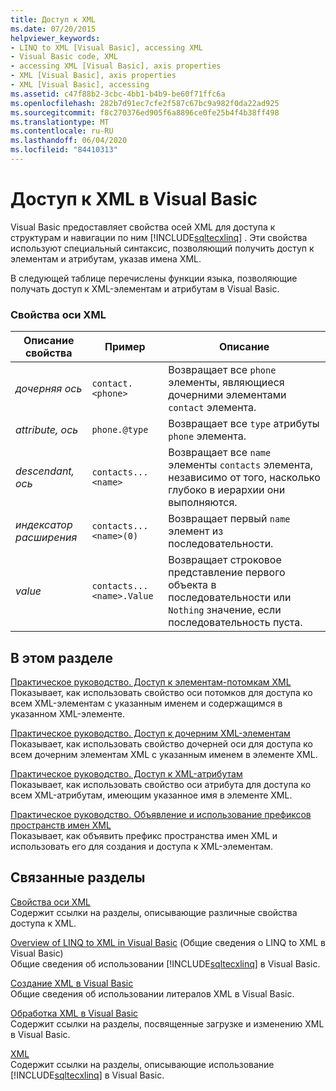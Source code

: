 ```yaml
---
title: Доступ к XML
ms.date: 07/20/2015
helpviewer_keywords:
- LINQ to XML [Visual Basic], accessing XML
- Visual Basic code, XML
- accessing XML [Visual Basic], axis properties
- XML [Visual Basic], axis properties
- XML [Visual Basic], accessing
ms.assetid: c47f88b2-3cbc-4bb1-b4b9-be60f71ffc6a
ms.openlocfilehash: 282b7d91ec7cfe2f587c67bc9a982f0da22ad925
ms.sourcegitcommit: f8c270376ed905f6a8896ce0fe25b4f4b38ff498
ms.translationtype: MT
ms.contentlocale: ru-RU
ms.lasthandoff: 06/04/2020
ms.locfileid: "84410313"
---
```

# <a name="accessing-xml-in-visual-basic"></a>Доступ к XML в Visual Basic
Visual Basic предоставляет свойства осей XML для доступа к структурам и навигации по ним [!INCLUDE[sqltecxlinq](~/includes/sqltecxlinq-md.md)] . Эти свойства используют специальный синтаксис, позволяющий получить доступ к элементам и атрибутам, указав имена XML.  
  
 В следующей таблице перечислены функции языка, позволяющие получать доступ к XML-элементам и атрибутам в Visual Basic.  
  
### <a name="xml-axis-properties"></a>Свойства оси XML  
  
|Описание свойства|Пример|Описание|  
|--------------------------|-------------|-----------------|  
|*дочерняя ось*|`contact.<phone>`|Возвращает все `phone` элементы, являющиеся дочерними элементами `contact` элемента.|  
|*attribute, ось*|`phone.@type`|Возвращает все `type` атрибуты `phone` элемента.|  
|*descendant, ось*|`contacts...<name>`|Возвращает все `name` элементы `contacts` элемента, независимо от того, насколько глубоко в иерархии они выполняются.|  
|*индексатор расширения*|`contacts...<name>(0)`|Возвращает первый `name` элемент из последовательности.|  
|*value*|`contacts...<name>.Value`|Возвращает строковое представление первого объекта в последовательности или `Nothing` значение, если последовательность пуста.|  
  
## <a name="in-this-section"></a>В этом разделе  
 [Практическое руководство. Доступ к элементам-потомкам XML](how-to-access-xml-descendant-elements.md)  
 Показывает, как использовать свойство оси потомков для доступа ко всем XML-элементам с указанным именем и содержащимся в указанном XML-элементе.  
  
 [Практическое руководство. Доступ к дочерним XML-элементам](how-to-access-xml-child-elements.md)  
 Показывает, как использовать свойство дочерней оси для доступа ко всем дочерним элементам XML с указанным именем в элементе XML.  
  
 [Практическое руководство. Доступ к XML-атрибутам](how-to-access-xml-attributes.md)  
 Показывает, как использовать свойство оси атрибута для доступа ко всем XML-атрибутам, имеющим указанное имя в элементе XML.  
  
 [Практическое руководство. Объявление и использование префиксов пространств имен XML](how-to-declare-and-use-xml-namespace-prefixes.md)  
 Показывает, как объявить префикс пространства имен XML и использовать его для создания и доступа к XML-элементам.  
  
## <a name="related-sections"></a>Связанные разделы  
 [Свойства оси XML](../../../language-reference/xml-axis/index.md)  
 Содержит ссылки на разделы, описывающие различные свойства доступа к XML.  
  
 [Overview of LINQ to XML in Visual Basic](overview-of-linq-to-xml.md) (Общие сведения о LINQ to XML в Visual Basic)  
 Общие сведения об использовании [!INCLUDE[sqltecxlinq](~/includes/sqltecxlinq-md.md)] в Visual Basic.  
  
 [Создание XML в Visual Basic](creating-xml.md)  
 Общие сведения об использовании литералов XML в Visual Basic.  
  
 [Обработка XML в Visual Basic](manipulating-xml.md)  
 Содержит ссылки на разделы, посвященные загрузке и изменению XML в Visual Basic.  
  
 [XML](index.md)  
 Содержит ссылки на разделы, описывающие использование [!INCLUDE[sqltecxlinq](~/includes/sqltecxlinq-md.md)] в Visual Basic.
